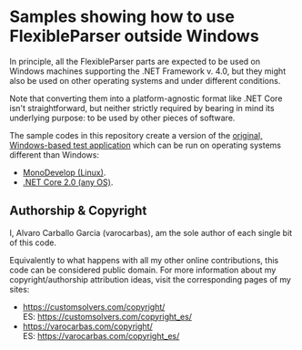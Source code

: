 # Samples showing how to use FlexibleParser outside Windows

In principle, all the FlexibleParser parts are expected to be used on Windows machines supporting the .NET Framework v. 4.0, but they might also be used on other operating systems and under different conditions.

Note that converting them into a platform-agnostic format like .NET Core isn't straightforward, but neither strictly required by bearing in mind its underlying purpose: to be used by other pieces of software.

The sample codes in this repository create a version of the [original, Windows-based test application](https://github.com/varocarbas/FlexibleParser/tree/master/all_code/Test) which can be run on operating systems different than Windows:
- [MonoDevelop (Linux)](https://github.com/varocarbas/FlexibleParser_NonWindows/tree/master/FlexibleParser_MonoDevelop).
- [.NET Core 2.0 (any OS)](https://github.com/varocarbas/FlexibleParser_NonWindows/tree/master/FlexibleParser_Core).


## Authorship & Copyright

I, Alvaro Carballo Garcia (varocarbas), am the sole author of each single bit of this code.

Equivalently to what happens with all my other online contributions, this code can be considered public domain. For more information about my copyright/authorship attribution ideas, visit the corresponding pages of my sites:
- https://customsolvers.com/copyright/<br/> 
ES: https://customsolvers.com/copyright_es/
- https://varocarbas.com/copyright/<br/>
ES: https://varocarbas.com/copyright_es/
